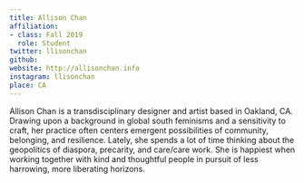 ```yaml
---
title: Allison Chan
affiliation:
- class: Fall 2019
  role: Student
twitter: llisonchan
github:
website: http://allisonchan.info
instagram: llisonchan
place: CA
---
```

Allison Chan is a transdisciplinary designer and artist based in Oakland, CA. Drawing upon a background in global south feminisms and a sensitivity to craft, her practice often centers emergent possibilities of community, belonging, and resilience. Lately, she spends a lot of time thinking about the geopolitics of diaspora, precarity, and care/care work. She is happiest when working together with kind and thoughtful people in pursuit of less harrowing, more liberating horizons. 
